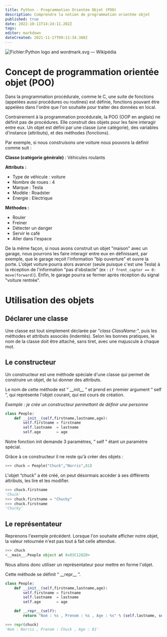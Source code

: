 ```yaml
---
title: Python - Programmation Orientée Objet (POO) 
description: Comprendre la notion de programmation orientée objet
published: true
date: 2022-10-11T14:24:11.202Z
tags: 
editor: markdown
dateCreated: 2021-11-17T09:11:34.380Z
---
```


![Fichier:Python logo and wordmark.svg — Wikipédia](https://upload.wikimedia.org/wikipedia/commons/thumb/f/f8/Python_logo_and_wordmark.svg/1200px-Python_logo_and_wordmark.svg.png)

# Concept de programmation orientée objet (POO)

Dans la programmation procédurale, comme le C, une suite de fonctions (appelées aussi procédures ou routines) est définie, fonctions pouvant être appelées dans l'ordre que l'on souhaite pour traiter des données en local.

Contrairement à la programmation procédurale, la POO (OOP en anglais) ne définit pas de procédures. Elle construit des objets pour les faire interagir entre eux. Un objet est défini par une classe (une catégorie), des variables d'instance (attributs), et des méthodes (fonctions).

Par exemple, si nous construisons une voiture nous pouvons la définir comme suit :

**Classe (catégorie générale)** : Véhicules roulants

**Attributs :**
- Type de véhicule : voiture
- Nombre de roues : 4
- Marque : Tesla
- Modèle : Roadster
- Energie : Electrique

**Méthodes :**
- Rouler
- Freiner
- Détecter un danger
- Servir le café
- Aller dans l'espace

De la même façon, si nous avons construit un objet "maison" avec un garage, nous pourrons les faire interagir entre eux en définissant, par exemple, que le garage reçoit l'information "bip ouverture" et ouvre la porte. L'objet voiture pourra alors avancer (seule puisque c'est une Tesla) à la réception de l'information "pas d'obstacle" (ex : `if front_captor == 0: move(forward)`). Enfin, le garage pourra se fermer après réception du signal "voiture rentrée".

# Utilisation des objets
## Déclarer une classe
Une classe est tout simplement déclarée par *"class ClassName:"*, puis les méthodes et attributs associés (indentés). Selon les bonnes pratiques, le nom de la classe doit être attaché, sans tiret, avec une majuscule à chaque mot.
## Le constructeur

Un constructeur est une méthode spéciale d'une classe qui permet de construire un objet, de lui donner des attributs.

Le nom de cette méthode est “ \_\_init\_\_ ” et prend en premier argument “ self ”, qui représente l'objet courant, qui est cours de création.

*Exemple : je crée un constructeur permettant de définir une personne* 

```python
class People:
    def __init__(self,firstname,lastname,age):
        self.firstname = firstname
        self.lastname  = lastname
        self.age       = age
```

Notre fonction init demande 3 paramètres, “ self ” étant un paramètre spécial. 

Grâce à ce constructeur il ne reste qu'à créer des objets : 

```python
>>> chuck = People("Chuck","Norris",81)
```

L'objet “chuck” a été créé, on peut désormais accéder à ses différents attributs, les lire et les modifier.

```python
>>> chuck.firstname
'Chuck'
>>> chuck.firstname = "Chucky"
>>> chuck.firstname
'Chucky'
```

## Le représentateur

Reprenons l'exemple précédent. Lorsque l'on souhaite afficher notre objet, la valeur retournée n'est pas tout à fait celle attendue.

```python
>>> chuck
<__main__.People object at 0x03C12820>
```

Nous allons donc utiliser un représentateur pour mettre en forme l'objet.

Cette méthode se définit “ \_\_repr\_\_ ”.

```python
class People:
    def __init__(self,firstname,lastname,age):
        self.firstname = firstname
        self.lastname  = lastname
        self.age       = age

    def __repr__(self):
        return "Nom : %s , Prenom : %s , Age : %s" % (self.lastname, self.firstname, self.age)
```

```python
>>> repr(chuck)
'Nom : Norris , Prenom : Chuck , Age : 81'
```

